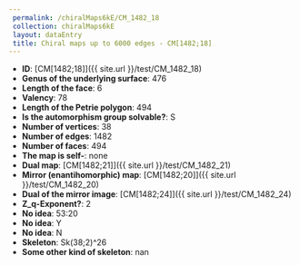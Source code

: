 ```yaml
--- 
 permalink: /chiralMaps6kE/CM_1482_18 
 collection: chiralMaps6kE
 layout: dataEntry
 title: Chiral maps up to 6000 edges - CM[1482;18]
---
```


- **ID**: [CM[1482;18]]({{ site.url }}/test/CM_1482_18)
- **Genus of the underlying surface**: 476
- **Length of the face**: 6
- **Valency**: 78
- **Length of the Petrie polygon**: 494
- **Is the automorphism group solvable?**: S
- **Number of vertices**: 38
- **Number of edges**: 1482
- **Number of faces**: 494
- **The map is self-**: none
- **Dual map**: [CM[1482;21]]({{ site.url }}/test/CM_1482_21)
- **Mirror (enantihomorphic) map**: [CM[1482;20]]({{ site.url }}/test/CM_1482_20)
- **Dual of the mirror image**: [CM[1482;24]]({{ site.url }}/test/CM_1482_24)
- **Z_q-Exponent?**: 2
- **No idea**:  53:20
- **No idea**: Y
- **No idea**: N
- **Skeleton**: Sk(38;2)^26
- **Some other kind of skeleton**: nan
